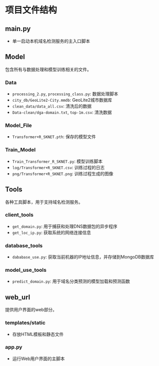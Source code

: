# 项目文件结构

## main.py
- 单一启动本机域名检测服务的主入口脚本

## Model
包含所有与数据处理和模型训练相关的文件。

### Data
- `processing_2.py`, `processing_class.py`: 数据处理脚本
- `city_db/GeoLite2-City.mmdb`: GeoLite2城市数据库
- `clean_data/data_all.csv`: 清洗后的数据
- `Data-clean/dga-domain.txt`, `top-1m.csv`: 清洗数据

### Model_File
- `Transformer+R_SKNET.pth`: 保存的模型文件

### Train_Model
- `Train_Transformer_R_SKNET.py`: 模型训练脚本
- `log/Transformer+R_SKNET.csv`: 训练过程的日志
- `png/Transformer+R_SKNET.png`: 训练过程生成的图像

## Tools
各种工具脚本，用于支持域名检测服务。

### client_tools
- `get_domain.py`: 用于捕获和处理DNS数据包的异步程序
- `get_loc_ip.py`: 获取系统的网络连接信息

### database_tools
- `dababase_use.py`: 获取当前机器的IP地址信息，并存储到MongoDB数据库

### model_use_tools
- `predict_domain.py`: 用于域名分类预测的模型加载和预测函数

## web_url
提供用户界面的web部分。

### templates/static
- 存放HTML模板和静态文件

### app.py
- 运行Web用户界面的主脚本


